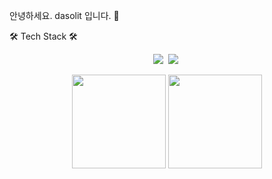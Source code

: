 안녕하세요. dasolit 입니다. 👋

🛠 Tech Stack 🛠

<p align='center'>
   <img src="https://img.shields.io/badge/Java-007396?style=flat&logo=Java&logoColor=white"/></a>&nbsp
   <img src="https://img.shields.io/badge/Python-3776AB?style=flat&logo=Python&logoColor=blue"/></a>&nbsp
</p>

<p align='center'>
   <a href="https://github-readme-stats.vercel.app/api?username=dasolit&show_icons=true&count_private=true"><img
           height=150
           src="https://github-readme-stats.vercel.app/api?username=dasolit&show_icons=true&count_private=true"/></a>
   <a href="https://github.com/dasolit/github-readme-stats"><img height=150
                                                                  src="https://github-readme-stats.vercel.app/api/top-langs/?username=dasolit&layout=compact"/></a>
</p>
